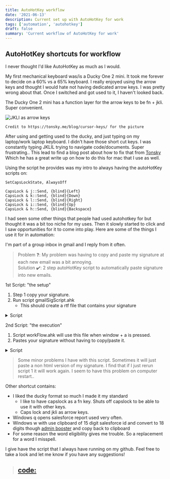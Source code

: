 ```yaml
---
title: AutoHotKey workflow
date: '2021-06-13'
description: Current set up with AutoHotKey for work
tags: ['automation', 'autohotkey']
draft: false
summary: 'Current workflow of AutoHotKey for work'
---
```


## AutoHotKey shortcuts for workflow

I never thought I'd like AutoHotKey as much as I would. 

My first mechanical keyboard was/is a Ducky One 2 mini. It took me forever to decide on a 60% vs a 65% keyboard. I really enjoyed using the arrow keys and thought I would hate not having dedicated arrow keys. I was pretty wrong about that. Once I switched and got used to it, I haven't looked back.

The Ducky One 2 mini has a function layer for the arrow keys to be fn + jkli. Super convenient.

![JKLI as arrow keys](/static/images/arrowKeys.png)

```Credit to https://tonsky.me/blog/cursor-keys/ for the picture ```


After using and getting used to the ducky, and just typing on my laptop/work laptop keyboard. I didn't have those short cut keys. I was constantly typing JKLIL trying to navigate code/documents. Super frustrating.. This lead to find a blog post about how to fix that from [Tonsky](https://tonsky.me/blog/cursor-keys/) Which he has a great write up on how to do this for mac that I use as well.

Using the script he provides was my intro to always having the autoHotKey scripts on: 

```  
SetCapsLockState, AlwaysOff

CapsLock & j::Send, {blind}{Left}
CapsLock & k::Send, {blind}{Down}
CapsLock & l::Send, {blind}{Right}
CapsLock & i::Send, {blind}{Up}
CapsLock & h::Send, {blind}{Backspace}
```  

I had seen some other things that people had used autohotkey for but thought it was a bit too niche for my uses. Then it slowly started to click and I saw opportunities for it to come into play. Here are some of the things I use it for in automation:

I'm part of a group inbox in gmail and I reply from it often. 

> Problem ❓:  My problem was having to copy and paste my signature at each new email was a bit annoying.  
> Solution ✔️:  2 step autoHotKey script to automatically paste signature into new emails.

1st Script: "the setup"
1. Step 1 copy your signature.
2. Run script gmailSigScript.ahk
    * This should create a rtf file that contains your signature


<details>
<summary>Script</summary>

```
 ; Script Function:  

 ; Copy formatted text to the Clipboard, then save it to a file  

 ; Then Load this file anytime to the Clipboard and paste it to Gmail  

 FileAppend, %ClipboardAll%, gmailSig.rtf  

 return  
```


</details>

2nd Script: "the execution"
1. Script workFlow.ahk will use this file when window + a is pressed.
2. Pastes your signature without having to copy/paste it.


<details>
<summary>Script</summary>

```
#a:: ;Windows+a is the trigger 

; LOAD file2clipboard
FileRead, clipboard, *c gmailSig.rtf 

; ---
; paste
Send ^v
return
```


</details>

> Some minor problems I have with this script. Sometimes it will just paste a non html version of my signature. I find that if I just rerun script 1 it will work again. I seem to have this problem on computer restart..


Other shortcut contains:
* I liked the ducky format so much I made it my standard
   * I like to have capslock as a fn key. Shuts off capslock to be able to use it with other keys.
   * Caps lock and jkli as arrow keys.
* Windows q opens salesforce report used very often.
* Windows w with use clipboard of 15 digit salesforce id and convert to 18 digits though [admin booster](www.adminbooster.com/tool/15to18) and copy back to clipboard
* For some reason the word eligibility gives me trouble. So a replacement for a word I misspell.

I give have the script that I always have running on my github. Feel free to take a look and let me know if you have any suggestions! 

> ## [code:](https://github.com/tdnicola/AutoHokKeyWorkFlow)  


